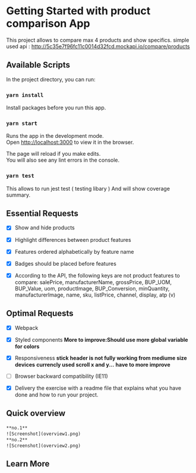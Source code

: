 # Getting Started with product comparison App

This project allows to compare max 4 products and show specifics.
simple used api :
http://5c35e7f96fc11c0014d32fcd.mockapi.io/compare/products

## Available Scripts

In the project directory, you can run:

### `yarn install`

Install packages before you run this app.

### `yarn start`

Runs the app in the development mode.\
Open [http://localhost:3000](http://localhost:3000) to view it in the browser.

The page will reload if you make edits.\
You will also see any lint errors in the console.

### `yarn test`

This allows to run jest test ( testing libary )
And will show coverage summary.

## Essential Requests

- [x] Show and hide products
- [x] Highlight differences between product features
- [x] Features ordered alphabetically by feature name
- [x] Badges should be placed before features

- [x] According to the API, the following keys are not product features to compare:
      salePrice, manufacturerName, grossPrice, BUP_UOM, BUP_Value, uom, productImage, BUP_Conversion, minQuantity, manufacturerImage, name, sku, listPrice, channel, display, atp (v)

## Optimal Requests

- [x] Webpack

- [x] Styled components
      **More to improve:Should use more global variable for colors**

- [x] Responsiveness
      **stick header is not fully working from mediume size devices**
      **currencly used scroll x and y...**
      **have to more improve**

- [ ] Browser backward compatibility (IE11)

- [x] Delivery the exercise with a readme file that explains what you have done and how to run your project.

## Quick overview

    **no.1**
    ![Screenshot](overview1.png)
    **no.2**
    ![Screenshot](overview2.png)

## Learn More
